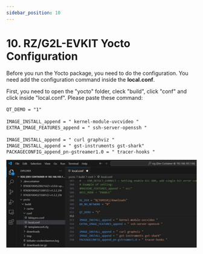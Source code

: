 ```yaml
---
sidebar_position: 10
---
```


# 10. RZ/G2L-EVKIT Yocto Configuration

Before you run the Yocto package, you need to do the configuration. You need add the configuration command inside the **local.conf**. 

First, you need to open the "yocto" folder, cleck "build", click "conf" and click inside "local.conf". Please paste these command: 

```
QT_DEMO = "1"

IMAGE_INSTALL_append = " kernel-module-uvcvideo "
EXTRA_IMAGE_FEATURES_append = " ssh-server-openssh "

IMAGE_INSTALL_append = " curl graphviz "
IMAGE_INSTALL_append = " gst-instruments gst-shark"
PACKAGECONFIG_append_pn-gstreamer1.0 = " tracer-hooks "
```

![alt text](<WhatsApp Image 2024-11-27 at 20.12.52_b6520444.jpg>)